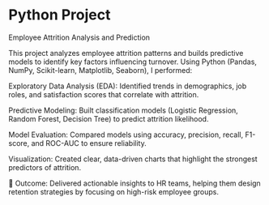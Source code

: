 # Python Project
Employee Attrition Analysis and Prediction

This project analyzes employee attrition patterns and builds predictive models to identify key factors influencing turnover. Using Python (Pandas, NumPy, Scikit-learn, Matplotlib, Seaborn), I performed:

Exploratory Data Analysis (EDA): Identified trends in demographics, job roles, and satisfaction scores that correlate with attrition.

Predictive Modeling: Built classification models (Logistic Regression, Random Forest, Decision Tree) to predict attrition likelihood.

Model Evaluation: Compared models using accuracy, precision, recall, F1-score, and ROC-AUC to ensure reliability.

Visualization: Created clear, data-driven charts that highlight the strongest predictors of attrition.

🔹 Outcome: Delivered actionable insights to HR teams, helping them design retention strategies by focusing on high-risk employee groups.
